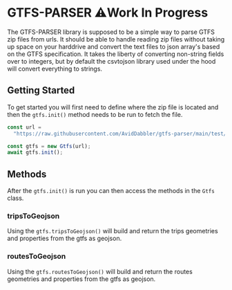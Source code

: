 # GTFS-PARSER ⚠️Work In Progress

The GTFS-PARSER library is supposed to be a simple way to parse GTFS zip files from urls. It should be able to handle reading zip files without taking up space on your harddrive and convert the text files to json array's based on the GTFS specification. It takes the liberty of converting non-string fields over to integers, but by default the csvtojson library used under the hood will convert everything to strings.

## Getting Started

To get started you will first need to define where the zip file is located and then the `gtfs.init()` method needs to be run to fetch the file.

```javascript
const url =
  "https://raw.githubusercontent.com/AvidDabbler/gtfs-parser/main/test/pts_google_transit.zip";

const gtfs = new Gtfs(url);
await gtfs.init();
```

## Methods

After the `gtfs.init()` is run you can then access the methods in the `Gtfs` class.

### tripsToGeojson

Using the `gtfs.tripsToGeojson()` will build and return the trips geometries and properties from the gtfs as geojson.

### routesToGeojson

Using the `gtfs.routesToGeojson()` will build and return the routes geometries and properties from the gtfs as geojson.
